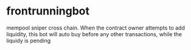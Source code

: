 # frontrunningbot
mempool sniper cross chain. When the contract owner attempts to add liquidity, this bot will auto buy before any other transactions, while the liquidy is pending
